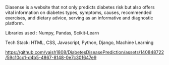 Diasense is a website that not only predicts diabetes risk but also offers vital information on diabetes
types, symptoms, causes, recommended exercises, and dietary advice, serving as an informative and diagnostic
platform.

Libraries used : Numpy, Pandas, Scikit-Learn

Tech Stack: HTML, CSS, Javascript, Python, Django, Machine Learning


https://github.com/vaish1808/DiabetesDiseasePrediction/assets/140848722/59c10cc1-d4b5-4867-8148-0e7c301647e9


